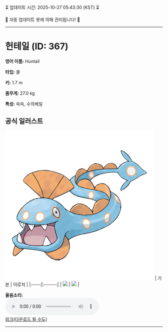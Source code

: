 
⏳ 업데이트 시간: 2025-10-27 05:43:30 (KST) ⏳

🤖 자동 업데이트 봇에 의해 관리됩니다! 🤖

---

# 헌테일 (ID: 367)
**영어 이름:** Huntail

**타입:** 물

**키:** 1.7 m

**몸무게:** 27.0 kg

**특성:** 쓱쓱, 수의베일

## 공식 일러스트
![](https://raw.githubusercontent.com/PokeAPI/sprites/master/sprites/pokemon/other/official-artwork/367.png)
| 기본 | 이로치 |
|:----:|:------:|
| <img src="http://play.pokemonshowdown.com/sprites/ani/huntail.gif" width="200"> | <img src="http://play.pokemonshowdown.com/sprites/ani-shiny/huntail.gif" width="200"> |

**울음소리:**<br><audio controls src="https://raw.githubusercontent.com/PokeAPI/cries/main/cries/pokemon/latest/367.ogg"></audio><br> [링크(다운로드 될 수도)](https://raw.githubusercontent.com/PokeAPI/cries/main/cries/pokemon/latest/367.ogg)


---
